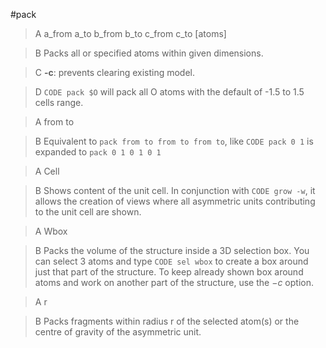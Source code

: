 #pack

>A a_from a_to b_from b_to c_from c_to [atoms]

>B Packs all or specified atoms within given dimensions.

>C **-c**: prevents clearing existing model.

>D `CODE pack $O` will pack all O atoms with the default of -1.5 to 1.5 cells range.

>A from to

>B Equivalent to `pack from to from to from to`, like `CODE pack 0 1` is expanded to `pack 0 1 0 1 0 1`

>A Cell

>B Shows content of the unit cell. In conjunction with `CODE grow -w`, it allows the creation of views where all asymmetric units contributing to the unit cell are shown.

>A Wbox

>B Packs the volume of the structure inside a 3D selection box. You can select 3 atoms and type `CODE sel wbox` to create a box around just that part of the structure. To keep already shown box around atoms and work on another part of the structure, use the $-c$ option.

>A r

>B Packs fragments within radius r of the selected atom(s) or the centre of gravity of the asymmetric unit.
